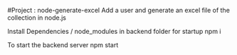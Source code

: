 #Project : node-generate-excel
Add a user and generate an excel file of the collection in node.js


Install Dependencies / node_modules in backend folder for startup
npm i


To start the backend server
npm start


